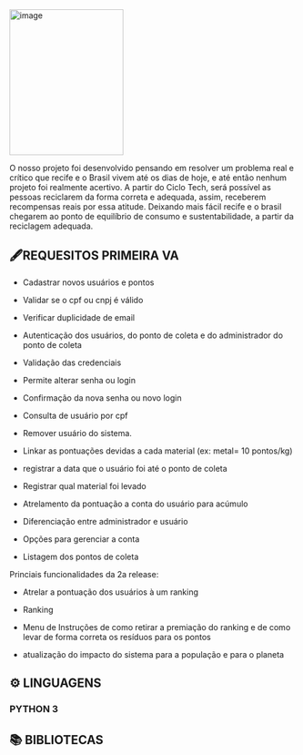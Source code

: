  <img width="200" height="256" alt="image" src="https://github.com/user-attachments/assets/7b8a981c-a36f-47a1-95af-bb170a5c1dad" /> 



 O nosso projeto foi desenvolvido pensando em resolver um problema real e crítico que recife e o Brasil vivem até os dias de hoje, e até então nenhum projeto foi realmente acertivo. A partir do Ciclo Tech, será possível as pessoas reciclarem da forma correta e adequada, assim, receberem recompensas reais por essa atitude. Deixando mais fácil recife e o brasil chegarem ao ponto de equilíbrio de consumo e sustentabilidade, a partir da reciclagem adequada.




<h2>🖋️REQUESITOS PRIMEIRA VA</h2>




- Cadastrar novos usuários e pontos



-  Validar se o cpf ou cnpj é válido



- Verificar duplicidade de email


- Autenticação dos usuários, do ponto de coleta e do administrador do ponto de coleta


- Validação das credenciais


- Permite alterar senha ou login



- Confirmação da nova senha ou novo login


- Consulta de usuário por cpf



- Remover usuário do sistema.



- Linkar as pontuações devidas a cada material (ex: metal= 10 pontos/kg)



- registrar a data que o usuário foi até o ponto de coleta



- Registrar qual material foi levado



- Atrelamento da pontuação a conta do usuário para acúmulo



- Diferenciação entre administrador e usuário




- Opções para gerenciar a conta



-  Listagem dos pontos de coleta




 Princiais funcionalidades da 2a release: 



 - Atrelar a pontuação dos usuários à um ranking



- Ranking



-  Menu de Instruções de como retirar a premiação do ranking e de como levar de forma correta os resíduos para os pontos



- atualização do impacto do sistema para a população e para o planeta




<h2> ⚙️ LINGUAGENS </h2>

<h3>PYTHON 3</h3>

<h2>📚 BIBLIOTECAS </h2>
















